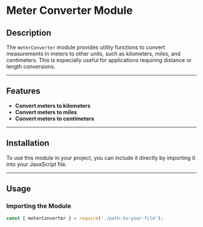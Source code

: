 # Meter Converter Module

## Description
The `meterConverter` module provides utility functions to convert measurements in meters to other units, such as kilometers, miles, and centimeters. This is especially useful for applications requiring distance or length conversions.

---

## Features
- **Convert meters to kilometers**
- **Convert meters to miles**
- **Convert meters to centimeters**

---

## Installation
To use this module in your project, you can include it directly by importing it into your JavaScript file.

---

## Usage

### Importing the Module
```javascript
const { meterConverter } = require('./path-to-your-file');
